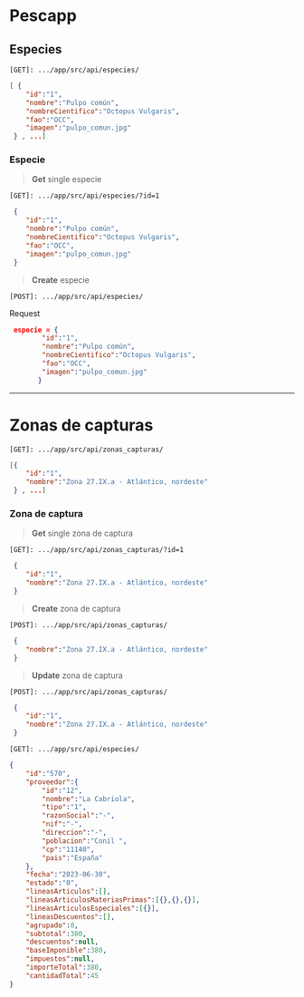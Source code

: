 # Pescapp

## Especies

`[GET]: .../app/src/api/especies/`

```json
[ { 	
	"id":"1",
	"nombre":"Pulpo común",
	"nombreCientifico":"Octopus Vulgaris",
	"fao":"OCC",
	"imagen":"pulpo_comun.jpg" 
 } , ...]
```

### Especie

> **Get** single especie

`[GET]: .../app/src/api/especies/?id=1`

```json
 { 	
	"id":"1",
	"nombre":"Pulpo común",
	"nombreCientifico":"Octopus Vulgaris",
	"fao":"OCC",
	"imagen":"pulpo_comun.jpg" 
 } 
```

> **Create** especie

`[POST]: .../app/src/api/especies/`

Request
```json
 especie = { 	
		"id":"1",
		"nombre":"Pulpo común",
		"nombreCientifico":"Octopus Vulgaris",
		"fao":"OCC",
		"imagen":"pulpo_comun.jpg"
	   } 
```

------------

# Zonas de capturas

`[GET]: .../app/src/api/zonas_capturas/`

```json
[{
	"id":"1",
	"nombre":"Zona 27.IX.a - Atlántico, nordeste"
 } , ...]
```

### Zona de captura

> **Get** single zona de captura


`[GET]: .../app/src/api/zonas_capturas/?id=1`

```json
 {
	"id":"1",
	"nombre":"Zona 27.IX.a - Atlántico, nordeste"
 } 
```

>**Create** zona de captura

`[POST]: .../app/src/api/zonas_capturas/`

```json
 {
	"nombre":"Zona 27.IX.a - Atlántico, nordeste"
 } 
```

>**Update** zona de captura

`[POST]: .../app/src/api/zonas_capturas/`

```json
 {
	"id":"1",
	"nombre":"Zona 27.IX.a - Atlántico, nordeste"
 } 
```

`[GET]: .../app/src/api/especies/`

```json
{
	"id":"570",
	"proveedor":{
		"id":"12",
		"nombre":"La Cabriola",
		"tipo":"1",
		"razonSocial":"-",
		"nif":"-",
		"direccion":"-",
		"poblacion":"Conil ",
		"cp":"11140",
		"pais":"España"
	},
	"fecha":"2023-06-30",
	"estado":"0",
	"lineasArticulos":[],
	"lineasArticulosMateriasPrimas":[{},{},{}],
	"lineasArticulosEspeciales":[{}],
	"lineasDescuentos":[],
	"agrupado":0,
	"subtotal":380,
	"descuentos":null,
	"baseImponible":380,
	"impuestos":null,
	"importeTotal":380,
	"cantidadTotal":45
}
```
